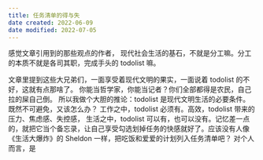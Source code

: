 ```yaml
---
title: 任务清单的得与失
date created: 2022-06-09
date modified: 2022-07-05
---
```

感觉文章引用到的那些观点的作者，
现代社会生活的基石，不就是分工嘛。分工的本质不就是各司其职，完成手头的 todolist 嘛。

文章里提到这些大兄弟们，一面享受着现代文明的果实，一面说着 todolist 的不好，这就有点那啥了。
你能当哲学家，你能当记者？你们全部都得是农民，自己拉的屎自己倒。
所以我做个大胆的推论：todolist 是现代文明生活的必要条件。
既然不可避免，又该怎么办？
工作之中，todolist 必须有。高效，todolist 带来的压力、焦虑感、失控感，
生活之中，todolist 可以有，也可以没有。记忆差一点的，就把它当个备忘录，让自己享受勾选划掉任务的快感就好了。应该没有人像《生活大爆炸》的 Sheldon 一样，把吃饭和爱爱的计划列入任务清单吧？
对个人而言，是
